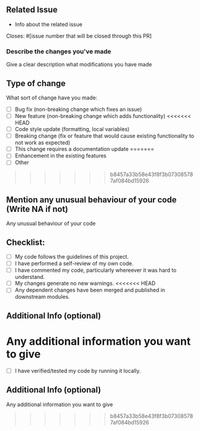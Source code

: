 ## Related Issue 

- Info about the related issue 

Closes: #[issue number that will be closed through this PR]

### Describe the changes you've made

Give a clear description what modifications you have made

## Type of change

What sort of change have you made:
<!--
Example how to mark a checkbox:-
- [x] My code follows the code style of this project.
-->
- [ ] Bug fix (non-breaking change which fixes an issue)
- [ ] New feature (non-breaking change which adds functionality)
<<<<<<< HEAD
- [ ] Code style update (formatting, local variables)
- [ ] Breaking change (fix or feature that would cause existing functionality to not work as expected)
- [ ] This change requires a documentation update
=======
- [ ] Enhancement in the existing features
- [ ] Other
>>>>>>> b8457a33b58e43f8f3b073085787af084bd15926

## Mention any unusual behaviour of your code (Write NA if not)
Any unusual behaviour of your code

## Checklist:
<!--
Example how to mark a checkbox:-
- [x] My code follows the code style of this project.
-->
- [ ] My code follows the guidelines of this project.
- [ ] I have performed a self-review of my own code.
- [ ] I have commented my code, particularly whereever it was hard to understand.
- [ ] My changes generate no new warnings.
<<<<<<< HEAD
- [ ] Any dependent changes have been merged and published in downstream modules.

## Additional Info (optional)
Any additional information you want to give
=======
- [ ] I have verified/tested my code by running it locally.

## Additional Info (optional)
Any additional information you want to give
>>>>>>> b8457a33b58e43f8f3b073085787af084bd15926

